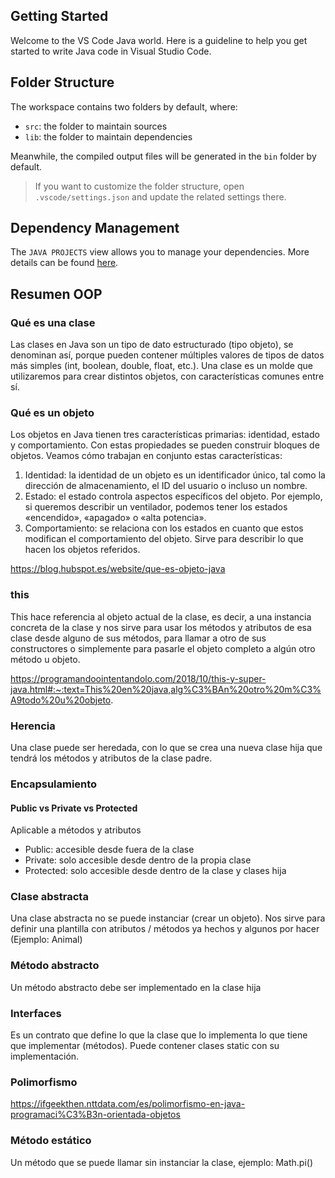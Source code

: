 ## Getting Started

Welcome to the VS Code Java world. Here is a guideline to help you get started to write Java code in Visual Studio Code.

## Folder Structure

The workspace contains two folders by default, where:

- `src`: the folder to maintain sources
- `lib`: the folder to maintain dependencies

Meanwhile, the compiled output files will be generated in the `bin` folder by default.

> If you want to customize the folder structure, open `.vscode/settings.json` and update the related settings there.

## Dependency Management

The `JAVA PROJECTS` view allows you to manage your dependencies. More details can be found [here](https://github.com/microsoft/vscode-java-dependency#manage-dependencies).


## Resumen OOP

### Qué es una clase

Las clases en Java son un tipo de dato estructurado (tipo objeto), se denominan así, porque pueden contener múltiples valores de tipos de datos más simples (int, boolean, double, float, etc.). Una clase es un molde que utilizaremos para crear distintos objetos, con características comunes entre sí.

### Qué es un objeto

Los objetos en Java tienen tres características primarias: identidad, estado y comportamiento. Con estas propiedades se pueden construir bloques de objetos. Veamos cómo trabajan en conjunto estas características:

1. Identidad: la identidad de un objeto es un identificador único, tal como la dirección de almacenamiento, el ID del usuario o incluso un nombre.
2. Estado: el estado controla aspectos específicos del objeto. Por ejemplo, si queremos describir un ventilador, podemos tener los estados «encendido», «apagado» o «alta potencia». 
3. Comportamiento: se relaciona con los estados en cuanto que estos modifican el comportamiento del objeto. Sirve para describir lo que hacen los objetos referidos.

https://blog.hubspot.es/website/que-es-objeto-java

### this

This hace referencia al objeto actual de la clase, es decir, a una instancia concreta de la clase y nos sirve para usar los métodos y atributos de esa clase desde alguno de sus métodos, para llamar a otro de sus constructores o simplemente para pasarle el objeto completo a algún otro método u objeto.

https://programandoointentandolo.com/2018/10/this-y-super-java.html#:~:text=This%20en%20java,alg%C3%BAn%20otro%20m%C3%A9todo%20u%20objeto.

### Herencia

Una clase puede ser heredada, con lo que se crea una nueva clase hija que tendrá los métodos y atributos de la clase padre.

### Encapsulamiento

#### Public vs Private vs Protected

Aplicable a métodos y atributos

- Public: accesible desde fuera de la clase
- Private: solo accesible desde dentro de la propia clase
- Protected: solo accesible desde dentro de la clase y clases hija

### Clase abstracta

Una clase abstracta no se puede instanciar (crear un objeto). Nos sirve para definir una plantilla con atributos / métodos ya hechos y algunos por hacer (Ejemplo: Animal)

### Método abstracto

Un método abstracto debe ser implementado en la clase hija

### Interfaces

Es un contrato que define lo que la clase que lo implementa lo que tiene que implementar (métodos). Puede contener clases static con su implementación.

### Polimorfismo

https://ifgeekthen.nttdata.com/es/polimorfismo-en-java-programaci%C3%B3n-orientada-objetos

### Método estático

Un método que se puede llamar sin instanciar la clase, ejemplo: Math.pi()
